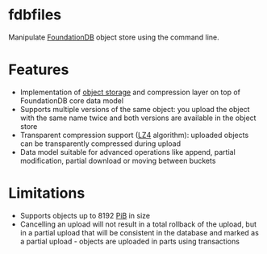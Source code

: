 # fdbfiles
Manipulate [FoundationDB](https://www.foundationdb.org/) object store using the command line.

# Features
- Implementation of [object storage](https://en.wikipedia.org/wiki/Object_storage) and compression layer on top of FoundationDB core data model
- Supports multiple versions of the same object: you upload the object with the same name twice and both versions are available in the object store
- Transparent compression support ([LZ4](https://github.com/lz4/lz4) algorithm): uploaded objects can be transparently compressed during upload
- Data model suitable for advanced operations like append, partial modification, partial download or moving between buckets
 
# Limitations
- Supports objects up to 8192 [PiB](https://en.wikipedia.org/wiki/Pebibyte) in size
- Cancelling an upload will not result in a total rollback of the upload, but in a partial upload that will be consistent in the database and marked as a partial upload - objects are uploaded in parts using transactions
